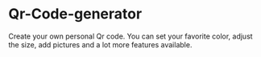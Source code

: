 # Qr-Code-generator

Create your own personal Qr code. You can set your favorite color, adjust the size, add pictures and a lot more features available.
